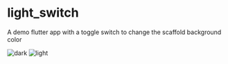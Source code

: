 # light_switch

A demo flutter app with a toggle switch to change the scaffold background color


![dark](https://github.com/rohitr223/flutter_light_dark_toggle_switch/assets/81457548/7334bac3-3789-4714-b20a-bbd7b8167dc5)
![light](https://github.com/rohitr223/flutter_light_dark_toggle_switch/assets/81457548/efd1dc3b-36ec-44c7-93f1-ec3866956a2b)
